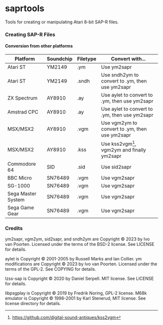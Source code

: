 # saprtools
Tools for creating or manipulating Atari 8-bit SAP-R files.

### Creating SAP-R Files

#### Conversion from other platforms

| Platform | Soundchip | Filetype | Convert with...|
| --- | --- | --- | --- |
| Atari ST | YM2149 | .ym | Use ym2sapr |
| Atari ST | YM2149 | .sndh | Use sndh2ym to convert to .ym, then use ym2sapr |
| ZX Spectrum | AY8910 | .ay | Use aylet to convert to .ym, then use ym2sapr |
| Amstrad CPC | AY8910 | .ay | Use aylet to convert to .ym, then use ym2sapr |
| MSX/MSX2 | AY8910 | .vgm | Use vgm2ym to convert to .ym, then use ym2sapr |
| MSX/MSX2 | AY8910 | .kss | Use kss2vgm[^1], vgm2ym and finally ym2sapr |
| Commodore 64 | SID | .sid | Use sid2sapr |
| BBC Micro | SN76489 | .vgm | Use vgm2sapr |
| SG-1000 | SN76489 | .vgm | Use vgm2sapr |
| Sega Master System | SN76489 | .vgm | Use vgm2sapr |
| Sega Game Gear | SN76489 | .vgm | Use vgm2sapr |

### Credits

ym2sapr, vgm2ym, sid2sapr, and sndh2ym are Copyright © 2023 by Ivo van Poorten. Licensed under the terms of the BSD-2 license. See LICENSE for details.

aylet is Copyright © 2001-2005 by Russell Marks and Ian Collier. ym modifications are Copyright © 2023 by Ivo van Poorten. Licensed under the terms of the GPL-2. See COPYING for details.

lzss-sap is Copyright © 2020 by Daniel Serpell. MIT license. See LICENSE for details.  

libpsgplay is Copyright © 2019 by Fredrik Noring, GPL-2 license. M68k emulator is Copyright © 1998-2001 by Karl Stenerud, MIT license. See license directory for details.  

[^1]:https://github.com/digital-sound-antiques/kss2vgm  

